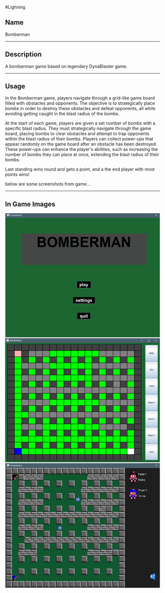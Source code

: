 #Lighning


## Name
Bomberman

___
## Description
A bomberman game based on legendary DynaBlaster game.

___
## Usage
In the Bomberman game, players navigate through a grid-like game board filled with obstacles and opponents. The objective is to strategically place bombs in order to destroy these obstacles and defeat opponents, all while avoiding getting caught in the blast radius of the bombs.

At the start of each game, players are given a set number of bombs with a specific blast radius. They must strategically navigate through the game board, placing bombs to clear obstacles and attempt to trap opponents within the blast radius of their bombs.
Players can collect power-ups that appear randomly on the game board after an obstacle has been destroyed. These power-ups can enhance the player's abilities, such as increasing the number of bombs they can place at once, extending the blast radius of their bombs.

Last standing wins round and gets a point, and a the end player with most points wins!


below are some screenshots from game...
___

## In Game Images
![alt text](src/media/mainmenu.png "UI")
![alt text](src/media/leveleditor.png "LEVEL EDITOR")
![alt text](src/media/gameplay.png "GAMEPLAY")

